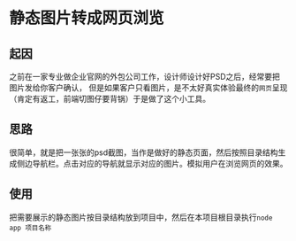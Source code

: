 # 静态图片转成网页浏览

## 起因
之前在一家专业做企业官网的外包公司工作，设计师设计好PSD之后，经常要把图片发给你客户确认，
但是如果客户只看图片，是不太好真实体验最终的`网页`呈现（肯定有返工，前端切图仔要背锅）于是做了这个小工具。

## 思路
很简单，就是把一张张的psd截图，当作是做好的静态页面，然后按照目录结构生成侧边导航栏。点击对应的导航就显示对应的图片。模拟用户在浏览网页的效果。

## 使用
把需要展示的静态图片按目录结构放到项目中，然后在本项目根目录执行`node app 项目名称`

